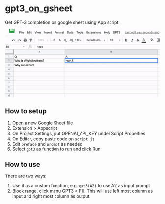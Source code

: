 # gpt3_on_gsheet
Get GPT-3 completion on google sheet using App script

![alttext](img/demo.gif)

## How to setup

1. Open a new Google Sheet file
2. Extension > Appscript
3. On Project Settings, put OPENAI_API_KEY under Script Properties
4. On Editor, copy paste code on `script.js`
5. Edit `preface` and `prompt` as needed
6. Select `gpt3` as function to run and click Run

## How to use

There are two ways:

1. Use it as a custom function, e.g. `gpt3(A2)` to use A2 as input prompt
2. Block range, click menu GPT3 > Fill. This will use left most column as input and right most column as output.
